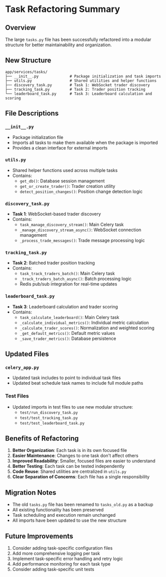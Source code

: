 # Task Refactoring Summary

## Overview

The large `tasks.py` file has been successfully refactored into a modular structure for better maintainability and organization.

## New Structure

```
app/services/tasks/
├── __init__.py              # Package initialization and task imports
├── utils.py                 # Shared utilities and helper functions
├── discovery_task.py        # Task 1: WebSocket trader discovery
├── tracking_task.py         # Task 2: Trader position tracking
└── leaderboard_task.py      # Task 3: Leaderboard calculation and scoring
```

## File Descriptions

### `__init__.py`

- Package initialization file
- Imports all tasks to make them available when the package is imported
- Provides a clean interface for external imports

### `utils.py`

- Shared helper functions used across multiple tasks
- Contains:
  - `get_db()`: Database session management
  - `get_or_create_trader()`: Trader creation utility
  - `detect_position_changes()`: Position change detection logic

### `discovery_task.py`

- **Task 1**: WebSocket-based trader discovery
- Contains:
  - `task_manage_discovery_stream()`: Main Celery task
  - `_manage_discovery_stream_async()`: WebSocket connection management
  - `_process_trade_messages()`: Trade message processing logic

### `tracking_task.py`

- **Task 2**: Batched trader position tracking
- Contains:
  - `task_track_traders_batch()`: Main Celery task
  - `_track_traders_batch_async()`: Batch processing logic
  - Redis pub/sub integration for real-time updates

### `leaderboard_task.py`

- **Task 3**: Leaderboard calculation and trader scoring
- Contains:
  - `task_calculate_leaderboard()`: Main Celery task
  - `_calculate_individual_metrics()`: Individual metric calculation
  - `_calculate_trader_scores()`: Normalization and weighted scoring
  - `_get_default_metrics()`: Default metric values
  - `_save_trader_metrics()`: Database persistence

## Updated Files

### `celery_app.py`

- Updated task includes to point to individual task files
- Updated beat schedule task names to include full module paths

### Test Files

- Updated imports in test files to use new modular structure:
  - `test/run_discovery_task.py`
  - `test/test_tracking_task.py`
  - `test/test_leaderboard_task.py`

## Benefits of Refactoring

1. **Better Organization**: Each task is in its own focused file
2. **Easier Maintenance**: Changes to one task don't affect others
3. **Improved Readability**: Smaller, focused files are easier to understand
4. **Better Testing**: Each task can be tested independently
5. **Code Reuse**: Shared utilities are centralized in `utils.py`
6. **Clear Separation of Concerns**: Each file has a single responsibility

## Migration Notes

- The old `tasks.py` file has been renamed to `tasks_old.py` as a backup
- All existing functionality has been preserved
- Task scheduling and execution remain unchanged
- All imports have been updated to use the new structure

## Future Improvements

1. Consider adding task-specific configuration files
2. Add more comprehensive logging per task
3. Implement task-specific error handling and retry logic
4. Add performance monitoring for each task type
5. Consider adding task-specific unit tests
